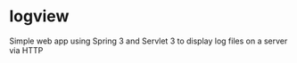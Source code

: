 logview
=======

Simple web app using Spring 3 and Servlet 3 to display log files on a server via HTTP